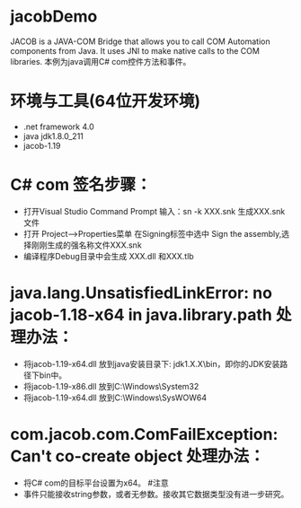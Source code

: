 # jacobDemo
JACOB is a JAVA-COM Bridge that allows you to call COM Automation components from Java. It uses JNI to make native calls to the COM libraries.
本例为java调用C# com控件方法和事件。
# 环境与工具(64位开发环境)
- .net framework 4.0
- java jdk1.8.0_211
- jacob-1.19

# C# com 签名步骤：
- 打开Visual Studio Command Prompt 输入：sn -k XXX.snk 生成XXX.snk 文件
- 打开 Project-->Properties菜单  在Signing标签中选中 Sign the assembly,选择刚刚生成的强名称文件XXX.snk
- 编译程序Debug目录中会生成 XXX.dll 和XXX.tlb

# java.lang.UnsatisfiedLinkError: no jacob-1.18-x64 in java.library.path 处理办法：
- 将jacob-1.19-x64.dll 放到java安装目录下: jdk1.X.X\bin，即你的JDK安装路径下bin中。
- 将jacob-1.19-x86.dll 放到C:\Windows\System32
- 将jacob-1.19-x64.dll 放到C:\Windows\SysWOW64

# com.jacob.com.ComFailException: Can't co-create object 处理办法：
- 将C# com的目标平台设置为x64。
#注意
- 事件只能接收string参数，或者无参数。接收其它数据类型没有进一步研究。
